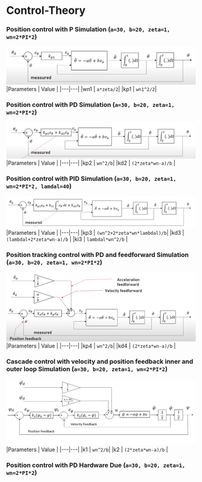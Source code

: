 # Control-Theory
### Position control with P Simulation (```a=30, b=20, zeta=1, wn=2*PI*2```)

![](Img/Img1.png)
|Parameters | Value |
|---|---|
|wn1 | ```a*zeta/2```| 
|kp1 | ```wn1^2/2```|


### Position control with PD Simulation (```a=30, b=20, zeta=1, wn=2*PI*2```)
![](Img/Img2.png)
|Parameters | Value |
|---|---|
|kp2 | ```wn^2/b```| 
|kd2 | ```(2*zeta*wn-a)/b``` |

### Position control with PID Simulation (```a=30, b=20, zeta=1, wn=2*PI*2, lamdal=40```)
![](Img/Img3.png)
|Parameters | Value |
|---|---|
|kp3 | ```(wn^2+2*zeta*wn*lambdal)/b```| 
|kd3 | ```(lambdal+2*zeta*wn-a)/b``` |
|ki3 | ```lambdal*wn^2/b``` |

### Position tracking control with PD and feedforward Simulation (```a=30, b=20, zeta=1, wn=2*PI*2```)
![](Img/Img5.png)
|Parameters | Value |
|---|---|
|kp4 | ```wn^2/b```| 
|kd4 | ```(2*zeta*wn-a)/b``` |

### Cascade control with velocity and position feedback inner and outer loop Simulation (```a=30, b=20, zeta=1, wn=2*PI*2```)
![](Img/Img6.png)
|Parameters | Value |
|---|---|
|k1 | ```wn^2/b```| 
|k2 | ```(2*zeta*wn-a)/b``` |




### Position control with PD Hardware Due (```a=30, b=20, zeta=1, wn=2*PI*2```)


